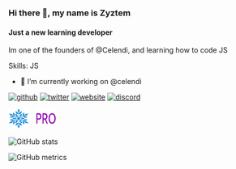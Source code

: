 ### Hi there 👋, my name is Zyztem
#### Just a new learning developer
Im one of the founders of @Celendi, and learning how to code JS

Skills: JS

- 🔭 I’m currently working on @celendi 


[<img src='https://cdn.jsdelivr.net/npm/simple-icons@3.0.1/icons/github.svg' alt='github' height='40'>](https://github.com/zyztem)  [<img src='https://cdn.jsdelivr.net/npm/simple-icons@3.0.1/icons/twitter.svg' alt='twitter' height='40'>](https://twitter.com/zyztem32)  [<img src='https://cdn.jsdelivr.net/npm/simple-icons@3.0.1/icons/icloud.svg' alt='website' height='40'>](https://celendi.me)  [<img src='https://cdn.jsdelivr.net/npm/simple-icons@3.0.1/icons/discord.svg' alt='discord' height='40'>](https://discord.com/users/785276955645313035)  

<a href='https://archiveprogram.github.com/'><img src='https://raw.githubusercontent.com/acervenky/animated-github-badges/master/assets/acbadge.gif' width='40' height='40'></a> <a href='https://github.com/pricing'><img src='https://raw.githubusercontent.com/acervenky/animated-github-badges/master/assets/pro.gif' width='40' height='40'></a> 

![GitHub stats](https://github-readme-stats.vercel.app/api?username=zyztem&show_icons=true&count_private=true)  

![GitHub metrics](https://metrics.lecoq.io/zyztem)  

